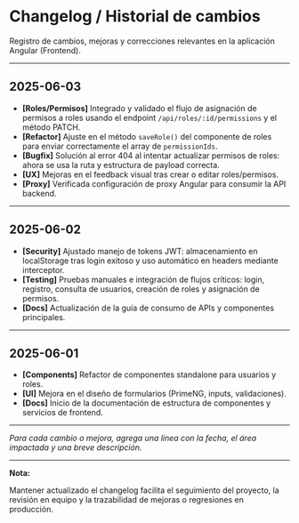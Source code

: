 # Changelog / Historial de cambios

Registro de cambios, mejoras y correcciones relevantes en la aplicación Angular (Frontend).

---

## 2025-06-03

- **[Roles/Permisos]** Integrado y validado el flujo de asignación de permisos a roles usando el endpoint `/api/roles/:id/permissions` y el método PATCH.
- **[Refactor]** Ajuste en el método `saveRole()` del componente de roles para enviar correctamente el array de `permissionIds`.
- **[Bugfix]** Solución al error 404 al intentar actualizar permisos de roles: ahora se usa la ruta y estructura de payload correcta.
- **[UX]** Mejoras en el feedback visual tras crear o editar roles/permisos.
- **[Proxy]** Verificada configuración de proxy Angular para consumir la API backend.

---

## 2025-06-02

- **[Security]** Ajustado manejo de tokens JWT: almacenamiento en localStorage tras login exitoso y uso automático en headers mediante interceptor.
- **[Testing]** Pruebas manuales e integración de flujos críticos: login, registro, consulta de usuarios, creación de roles y asignación de permisos.
- **[Docs]** Actualización de la guía de consumo de APIs y componentes principales.

---

## 2025-06-01

- **[Components]** Refactor de componentes standalone para usuarios y roles.
- **[UI]** Mejora en el diseño de formularios (PrimeNG, inputs, validaciones).
- **[Docs]** Inicio de la documentación de estructura de componentes y servicios de frontend.

---

*Para cada cambio o mejora, agrega una línea con la fecha, el área impactada y una breve descripción.*

---

**Nota:**

Mantener actualizado el changelog facilita el seguimiento del proyecto, la revisión en equipo y la trazabilidad de mejoras o regresiones en producción.